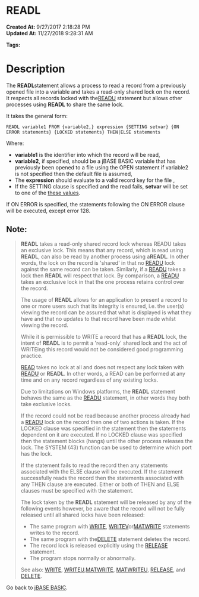 #  READL

**Created At:** 9/27/2017 2:18:28 PM  
**Updated At:** 11/27/2018 9:28:31 AM  

**Tags:**
<badge text='record handling' vertical='middle' />

# Description

The **READL**statement allows a process to read a record from a previously opened file into a variable and takes a read-only shared lock on the record. It respects all records locked with the[READU](278774-untitled-question) statement but allows other processes using **READL** to share the same lock.

It takes the general form:

```
READL variable1 FROM {variable2,} expression {SETTING setvar} {ON ERROR statements} {LOCKED statements} THEN|ELSE statements
```

Where:

- **variable1** is the identifier into which the record will be read,
- **variable2**, if specified, should be a jBASE BASIC variable that has previously been opened to a file using the OPEN statement if variable2 is not specified then the default file is assumed,
- The **expression** should evaluate to a valid record key for the file ,
- If the SETTING clause is specified and the read fails, **setvar** will be set to one of the [these values](277647-increamental-file-errors).


If ON ERROR is specified, the statements following the ON ERROR clause will be executed, except error 128.

## Note:


> **READL** takes a read-only shared record lock whereas READU takes an exclusive lock. This means that any record, which is read using **READL**, can also be read by another process using a**READL**. In other words, the lock on the record is 'shared' in that no [READU](278774-untitled-question) lock against the same record can be taken. Similarly, if a [READU](278774-untitled-question) takes a lock then **READL** will respect that lock. By comparison, a [READU](278774-untitled-question) takes an exclusive lock in that the one process retains control over the record.
> 
> The usage of **READL** allows for an application to present a record to one or more users such that its integrity is ensured, i.e. the user(s) viewing the record can be assured that what is displayed is what they have and that no updates to that record have been made whilst viewing the record.
> 
> While it is permissible to WRITE a record that has a **READL** lock, the intent of **READL** is to permit a 'read-only' shared lock and the act of WRITEing this record would not be considered good programming practice.
> 
> [READ](277646-read) takes no lock at all and does not respect any lock taken with [READU](278774-untitled-question) or **READL**. In other words, a READ can be performed at any time and on any record regardless of any existing locks.
> 
> Due to limitations on Windows platforms, the **READL** statement behaves the same as the [READU](278774-untitled-question) statement, in other words they both take exclusive locks.
> 
> If the record could not be read because another process already had a [READU](278774-untitled-question) lock on the record then one of two actions is taken. If the LOCKED clause was specified in the statement then the statements dependent on it are executed. If no LOCKED clause was specified then the statement blocks (hangs) until the other process releases the lock. The SYSTEM (43) function can be used to determine which port has the lock.
> 
> If the statement fails to read the record then any statements associated with the ELSE clause will be executed. If the statement successfully reads the record then the statements associated with any THEN clause are executed. Either or both of THEN and ELSE clauses must be specified with the statement.
> 
> The lock taken by the **READL** statement will be released by any of the following events however, be aware that the record will not be fully released until all shared locks have been released:
> 
> - The same program with [WRITE](279568-write), [WRITEV](279574-writev)or[MATWRITE](276964-matwrite) statements writes to the record.
> - The same program with the[DELETE](276025-delete) statement deletes the record.
> - The record lock is released explicitly using the [RELEASE](278784-release) statement.
> - The program stops normally or abnormally.
> 
> 
> See also: [WRITE](279568-write), [WRITEU](279573-writeu),[MATWRITE](276964-matwrite), [MATWRITEU](276970-matwriteu), [RELEASE](278784-release), and [DELETE](276025-delete).


Go back to [jBASE BASIC](263498-jbase-basic).

